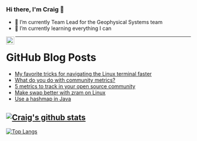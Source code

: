 ### Hi there, I'm Craig 👋

<!--
**CraigTeelFugro/CraigTeelFugro** is a ✨ _special_ ✨ repository because its `README.md` (this file) appears on your GitHub profile.

Here are some ideas to get you started:
-->

- 🔭 I’m currently Team Lead for the Geophysical Systems team
- 🌱 I’m currently learning everything I can

[<img align="left" alt="Craig Teel | LinkedIn" width="22px" src="https://cdn.jsdelivr.net/npm/simple-icons@v3/icons/linkedin.svg" />][linkedin]

---

# GitHub Blog Posts

<!-- BLOG-POST-LIST:START -->
- [My favorite tricks for navigating the Linux terminal faster](https://opensource.com/article/22/11/navigate-linux-terminal-faster)
- [What do you do with community metrics?](https://opensource.com/article/22/11/what-do-you-do-community-metrics)
- [5 metrics to track in your open source community](https://opensource.com/article/22/11/community-metrics)
- [Make swap better with zram on Linux](https://opensource.com/article/22/11/customize-zram-linux)
- [Use a hashmap in Java](https://opensource.com/article/22/11/hashmap-java)
<!-- BLOG-POST-LIST:END -->

## [![Craig's github stats](https://github-readme-stats.vercel.app/api?username=craigteelfugro&show_icons=true&theme=radical)](https://github.com/anuraghazra/github-readme-stats)


[linkedin]: https://linkedin.com/in/craig-teel-b8786771
[![Top Langs](https://github-readme-stats.vercel.app/api/top-langs/?username=craigteelfugro&layout=compact)](https://github.com/anuraghazra/github-readme-stats)

